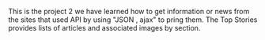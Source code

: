 

This is the project 2
we have learned how to get information or news from the sites that used API by using "JSON , ajax" to pring them.
The Top Stories provides lists of articles and associated images by section.
